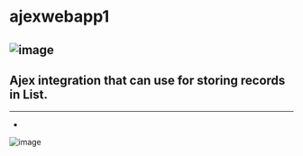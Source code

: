 # ajexwebapp1
![image](https://user-images.githubusercontent.com/70790835/233778742-17c63769-1059-4e4b-bade-8030712467e0.png)
-------
Ajex integration that can use for storing records in List.
-------
---
-
![image](https://user-images.githubusercontent.com/70790835/233778837-02a01f3b-bae2-4265-b450-51c47fe4d7a2.png)

